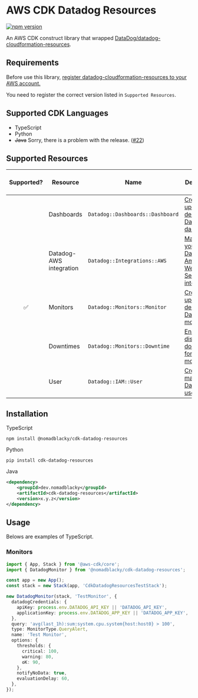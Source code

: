 # AWS CDK Datadog Resources

[![npm version](https://badge.fury.io/js/%40nomadblacky%2Fcdk-datadog-resources.svg)](https://badge.fury.io/js/%40nomadblacky%2Fcdk-datadog-resources)

An AWS CDK construct library that wrapped [DataDog/datadog-cloudformation-resources](https://github.com/DataDog/datadog-cloudformation-resources).

## Requirements

Before use this library, [register datadog-cloudformation-resources to your AWS account.](https://github.com/DataDog/datadog-cloudformation-resources#datadog-aws-cloudformation)

You need to register the correct version listed in `Supported Resources`.

## Supported CDK Languages

- TypeScript
- Python
- ~~Java~~ Sorry, there is a problem with the release. ([#22](https://github.com/NomadBlacky/cdk-datadog-resources/issues/22))

## Supported Resources

| Supported? | Resource                | Name                             | Description                                              | Datadog CF Version |
| :--------: | ----------------------- | -------------------------------- | -------------------------------------------------------- | ------------------ |
|            | Dashboards              | `Datadog::Dashboards::Dashboard` | [Create, update, and delete Datadog dashboards.][1]      | N/A                |
|            | Datadog-AWS integration | `Datadog::Integrations::AWS`     | [Manage your Datadog-Amazon Web Service integration.][2] | N/A                |
|     ✅     | Monitors                | `Datadog::Monitors::Monitor`     | [Create, update, and delete Datadog monitors.][3]        | [3.0.0][6]         |
|            | Downtimes               | `Datadog::Monitors::Downtime`    | [Enable or disable downtimes for your monitors.][4]      | N/A                |
|            | User                    | `Datadog::IAM::User`             | [ Create and manage Datadog users.][5]                   | N/A                |

## Installation

TypeScript

```shell
npm install @nomadblacky/cdk-datadog-resources
```

Python

```shell
pip install cdk-datadog-resources
```

Java

```xml
<dependency>
    <groupId>dev.nomadblacky</groupId>
    <artifactId>cdk-datadog-resources</artifactId>
    <version>x.y.z</version>
</dependency>
```

## Usage

Belows are examples of TypeScript.

### Monitors

```typescript
import { App, Stack } from '@aws-cdk/core';
import { DatadogMonitor } from '@nomadblacky/cdk-datadog-resources';

const app = new App();
const stack = new Stack(app, 'CdkDatadogResourcesTestStack');

new DatadogMonitor(stack, 'TestMonitor', {
  datadogCredentials: {
    apiKey: process.env.DATADOG_API_KEY || 'DATADOG_API_KEY',
    applicationKey: process.env.DATADOG_APP_KEY || 'DATADOG_APP_KEY',
  },
  query: 'avg(last_1h):sum:system.cpu.system{host:host0} > 100',
  type: MonitorType.QueryAlert,
  name: 'Test Monitor',
  options: {
    thresholds: {
      critical: 100,
      warning: 80,
      oK: 90,
    },
    notifyNoData: true,
    evaluationDelay: 60,
  },
});
```

[1]: https://github.com/DataDog/datadog-cloudformation-resources/tree/master/datadog-dashboards-dashboard-handler
[2]: https://github.com/DataDog/datadog-cloudformation-resources/tree/master/datadog-integrations-aws-handler
[3]: https://github.com/DataDog/datadog-cloudformation-resources/tree/master/datadog-monitors-monitor-handler
[4]: https://github.com/DataDog/datadog-cloudformation-resources/tree/master/datadog-monitors-downtime-handler
[5]: https://github.com/DataDog/datadog-cloudformation-resources/tree/master/datadog-iam-user-handler
[6]: https://github.com/DataDog/datadog-cloudformation-resources/blob/master/datadog-monitors-monitor-handler/CHANGELOG.md#300--2021-02-16
